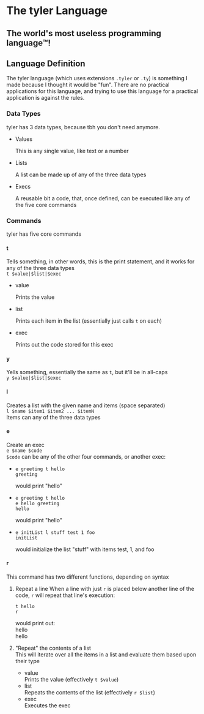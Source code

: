 # The tyler Language

## The world's most useless programming language™️!

## Language Definition

The tyler language (which uses extensions `.tyler` or `.ty`) is something I made because I thought it would be "fun". There are no practical applications for this language, and trying to use this language for a practical application is against the rules.

### Data Types

tyler has 3 data types, because tbh you don't need anymore.

-   Values

    This is any single value, like text or a number

-   Lists

    A list can be made up of any of the three data types

-   Execs

    A reusable bit a code, that, once defined, can be executed like any of the five core commands

### Commands

tyler has five core commands

#### t

Tells something, in other words, this is the print statement, and it works for any of the three data types  
`t $value|$list|$exec`

-   value

    Prints the value

-   list

    Prints each item in the list (essentially just calls `t` on each)

-   exec

    Prints out the code stored for this exec

#### y

Yells something, essentially the same as `t`, but it'll be in all-caps  
`y $value|$list|$exec`

#### l

Creates a list with the given name and items (space separated)  
`l $name $item1 $item2 ... $itemN`  
Items can any of the three data types

#### e

Create an exec  
`e $name $code`  
`$code` can be any of the other four commands, or another exec:

-   ```
    e greeting t hello
    greeting
    ```
    would print "hello"
-   ```
    e greeting t hello
    e hello greeting
    hello
    ```
    would print "hello"
-   ```
    e initList l stuff test 1 foo
    initList
    ```
    would initialize the list "stuff" with items test, 1, and foo

#### r

This command has two different functions, depending on syntax

1. Repeat a line
   When a line with just `r` is placed below another line of the code, `r` will repeat that line's execution:

    ```
    t hello
    r
    ```

    would print out:  
     hello  
     hello

2. "Repeat" the contents of a list  
   This will iterate over all the items in a list and evaluate them based upon their type
    - value  
      Prints the value (effectively `t $value`)
    - list  
      Repeats the contents of the list (effectively `r $list`)
    - exec  
      Executes the exec

